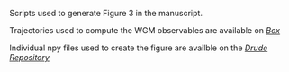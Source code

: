 Scripts used to generate Figure 3 in the manuscript. 

Trajectories used to compute the WGM observables are available on [*Box*](https://uofi.box.com/s/4g3xmumfmesb68y7tb0fn8wvhvycylrf)

Individual npy files used to create the figure are availble on the [*Drude Repository*](10.5061/dryad.4b8gthtmf)


